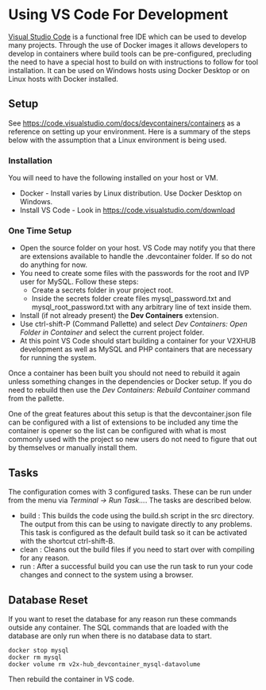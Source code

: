 # Using VS Code For Development

[Visual Studio Code](https://code.visualstudio.com/) is a functional free IDE which can be used to develop many projects. Through the use of Docker images it allows developers to develop in containers where build tools can be pre-configured, precluding the need to have a special host to build on with instructions to follow for tool installation.  It can be used on Windows hosts using Docker Desktop or on Linux hosts with Docker installed.

## Setup

See https://code.visualstudio.com/docs/devcontainers/containers as a reference on setting up your environment.  Here is a summary of the steps below with the assumption that a Linux environment is being used.

### Installation

You will need to have the following installed on your host or VM.

* Docker - Install varies by Linux distribution. Use Docker Desktop on Windows.
* Install VS Code - Look in https://code.visualstudio.com/download

### One Time Setup

* Open the source folder on your host.  VS Code may notify you that there are extensions available to handle the .devcontainer folder.  If so do not do anything for now.
* You need to create some files with the passwords for the root and IVP user for MySQL.  Follow these steps:
    * Create a secrets folder in your project root.
    * Inside the secrets folder create files mysql_password.txt and mysql_root_password.txt with any arbitrary line of  text inside them.
* Install (if not already present) the **Dev Containers** extension.
* Use ctrl-shift-P (Command Pallette) and select *Dev Containers: Open Folder in Container* and select the current project folder.
* At this point VS Code should start building a container for your V2XHUB development as well as MySQL and PHP containers that are necessary for running the system.

Once a container has been built you should not need to rebuild it again unless something changes in the dependencies or Docker setup.  If you do need to rebuild then use the *Dev Containers: Rebuild Container* command from the pallette.

One of the great features about this setup is that the devcontainer.json file can be configured with a list of extensions to be included any time the container is opener so the list can be configured with what is most commonly used with the project so new users do not need to figure that out by themselves or manually install them.

## Tasks

The configuration comes with 3 configured tasks.  These can be run under from the menu via *Terminal -> Run Task...*.  The tasks are described below.
* build : This builds the code using the build.sh script in the src directory.  The output from this can be using to navigate directly to any problems.  This task is configured as the default build task so it can be activated with the shortcut ctrl-shift-B.
* clean : Cleans out the build files if you need to start over with compiling for any reason.
* run : After a successful build you can use the run task to run your code changes and connect to the system using a browser.

## Database Reset

If you want to reset the database for any reason run these commands outside any container.  The SQL commands that are loaded with the database are only run when there is no database data to start.
```
docker stop mysql
docker rm mysql
docker volume rm v2x-hub_devcontainer_mysql-datavolume
```
Then rebuild the container in VS code.
